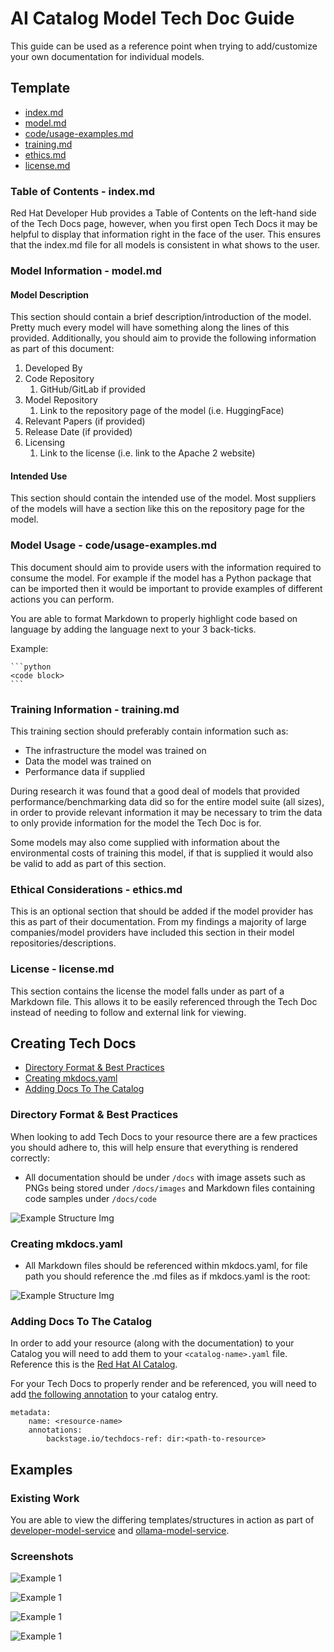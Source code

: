 # AI Catalog Model Tech Doc Guide

This guide can be used as a reference point when trying to add/customize your own documentation for individual models.

## Template

- [index.md](#table-of-contents---indexmd)
- [model.md](#model-information---modelmd)
- [code/usage-examples.md](#model-usage---codeusage-examplesmd)
- [training.md](#training-information---trainingmd)
- [ethics.md](#ethical-considerations---ethicsmd)
- [license.md](#license---licensemd)

### Table of Contents - index.md

Red Hat Developer Hub provides a Table of Contents on the left-hand side of the Tech Docs page, however, when you first open Tech Docs it may be helpful to display that information right in the face of the user. This ensures that the index.md file for all models is consistent in what shows to the user.

### Model Information - model.md

#### Model Description

This section should contain a brief description/introduction of the model. Pretty much every model will have something along the lines of this provided. Additionally, you should aim to provide the following information as part of this document:

1. Developed By
2. Code Repository
   1. GitHub/GitLab if provided
3. Model Repository
   1. Link to the repository page of the model (i.e. HuggingFace)
4. Relevant Papers (if provided)
5. Release Date (if provided)
6. Licensing
   1. Link to the license (i.e. link to the Apache 2 website)

#### Intended Use

This section should contain the intended use of the model. Most suppliers of the models will have a section like this on the repository page for the model. 

### Model Usage - code/usage-examples.md

This document should aim to provide users with the information required to consume the model. For example if the model has a Python package that can be imported then it would be important to provide examples of different actions you can perform.

You are able to format Markdown to properly highlight code based on language by adding the language next to your 3 back-ticks.

Example: 
````
```python
<code block>
```
````

### Training Information - training.md

This training section should preferably contain information such as:

- The infrastructure the model was trained on
- Data the model was trained on
- Performance data if supplied

During research it was found that a good deal of models that provided performance/benchmarking data did so for the entire model suite (all sizes), in order to provide relevant information it may be necessary to trim the data to only provide information for the model the Tech Doc is for.

Some models may also come supplied with information about the environmental costs of training this model, if that is supplied it would also be valid to add as part of this section.


### Ethical Considerations - ethics.md

This is an optional section that should be added if the model provider has this as part of their documentation. From my findings a majority of large companies/model providers have included this section in their model repositories/descriptions. 

### License - license.md

This section contains the license the model falls under as part of a Markdown file. This allows it to be easily referenced through the Tech Doc instead of needing to follow and external link for viewing.

## Creating Tech Docs

- [Directory Format & Best Practices](#directory-format--best-practices)
- [Creating mkdocs.yaml](#creating-mkdocsyaml)
- [Adding Docs To The Catalog](#adding-docs-to-the-catalog)

### Directory Format & Best Practices

When looking to add Tech Docs to your resource there are a few practices you should adhere to, this will help ensure that everything is rendered correctly:

- All documentation should be under `/docs` with image assets such as PNGs being stored under `/docs/images` and Markdown files containing code samples under `/docs/code`

![Example Structure Img](../assets/techdoc-structure-example.png)

### Creating mkdocs.yaml

- All Markdown files should be referenced within mkdocs.yaml, for file path you should reference the .md files as if mkdocs.yaml is the root:

![Example Structure Img](../assets/mkdocs-structure-example.png)

### Adding Docs To The Catalog

In order to add your resource (along with the documentation) to your Catalog you will need to add them to your `<catalog-name>.yaml` file. Reference this is the [Red Hat AI Catalog](https://github.com/redhat-ai-dev/model-catalog-example/blob/main/developer-model-service/mkdocs.yml).

For your Tech Docs to properly render and be referenced, you will need to add [the following annotation](https://github.com/redhat-ai-dev/model-catalog-example/blob/main/developer-model-service/catalog-info.yaml#L51) to your catalog entry.

```
metadata:
    name: <resource-name>
    annotations:
        backstage.io/techdocs-ref: dir:<path-to-resource>
```

## Examples

### Existing Work

You are able to view the differing templates/structures in action as part of [developer-model-service](https://github.com/redhat-ai-dev/model-catalog-example/tree/main/developer-model-service) and [ollama-model-service](https://github.com/redhat-ai-dev/model-catalog-example/tree/main/ollama-model-service).


### Screenshots

![Example 1](../assets/model-example-1.png)

![Example 1](../assets/model-example-2.png)

![Example 1](../assets/model-example-3.png)

![Example 1](../assets/model-example-4.png)